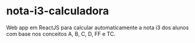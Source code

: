 # nota-i3-calculadora
Web app em ReactJS para calcular automaticamente a nota i3 dos alunos com base nos conceitos A, B, C, D, FF e TC.
